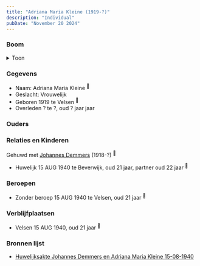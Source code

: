 ```yaml
---
title: "Adriana Maria Kleine (1919-?)"
description: "Individual"
pubDate: "November 20 2024"
---
```


### Boom
<details><summary>Toon</summary>

![test](https://www.plantuml.com/plantuml/svg/bP5DQm8n48Rl-HM37deILhRY1ujVhLlQKkYXxLLcDrCtR3ua4v55_E-DkbHFXPuIPjvvdtUIEGVqOMUqu5hPBNeqK61PRxpRMVdWjFCGF5gEBR91L4eIbCgNcYvtCjlGW25JaETBYGDvSg7PahXnBJKomq40mD9vIVwZKcLjYJdB32exdK8gZaBSmViPnK9SHZeBwHLQX3UC9xngKfOwW0pFIT8VZk1tlfilL-agZP33jo8jZv1D2YoQTU52q3IPGd_S7yCNQIPxe-5wf_KQhLoNtZ4NBgQAuXdCJe7Q52-kGXiRy4Z6n5sl2OO0tLMQ3_Bbt-JHFyajE9liIKfbDoUN0Im-dwBPVNBcvqcI3CRGrMfJXOQqTlkOuIZQb-drMeLeWruBOavMnd__0G00)
</details>

### Gegevens
- Naam: Adriana Maria Kleine <sup><a href="../s00277/" style="text-decoration:none" title="Huwelijksakte Johannes Demmers en Adriana Maria Kleine 15-08-1940 ">:link:</a></sup>
- Geslacht: Vrouwelijk
- Geboren 1919 te Velsen <sup><a href="../s00277/" style="text-decoration:none" title="Huwelijksakte Johannes Demmers en Adriana Maria Kleine 15-08-1940 ">:link:</a></sup>
- Overleden ? te ?, oud ? jaar jaar 

### Ouders

### Relaties en Kinderen

Gehuwd met [Johannes Demmers](../i00177/) (1918-?) <sup><a href="../s00277/" style="text-decoration:none" title="Huwelijksakte Johannes Demmers en Adriana Maria Kleine 15-08-1940 ">:link:</a></sup>
- Huwelijk 15 AUG 1940 te Beverwijk, oud 21 jaar, partner oud 22 jaar <sup><a href="../s00277/" style="text-decoration:none" title="Huwelijksakte Johannes Demmers en Adriana Maria Kleine 15-08-1940 ">:link:</a></sup>

### Beroepen
- Zonder beroep 15 AUG 1940 te Velsen, oud 21 jaar <sup><a href="../s00277/" style="text-decoration:none" title="Huwelijksakte Johannes Demmers en Adriana Maria Kleine 15-08-1940 ">:link:</a></sup>

### Verblijfplaatsen
- Velsen  15 AUG 1940, oud 21 jaar  <sup><a href="../s00277/" style="text-decoration:none" title="Huwelijksakte Johannes Demmers en Adriana Maria Kleine 15-08-1940 ">:link:</a></sup>

### Bronnen lijst
- [Huwelijksakte Johannes Demmers en Adriana Maria Kleine 15-08-1940 ](../s00277/)